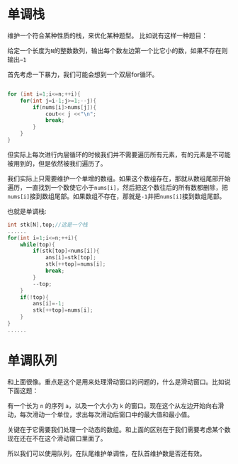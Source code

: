 # 单调栈
维护一个符合某种性质的栈，来优化某种题型。
比如说有这样一种题目：

给定一个长度为```N```的整数数列，输出每个数左边第一个比它小的数，如果不存在则输出```−1```

首先考虑一下暴力，我们可能会想到一个双层for循环。
```cpp

for (int i=1;i<=n;++i){
    for(int j=i-1;j>=1;--j){
        if(nums[i]>nums[j]){
            cout<< j <<"\n";
            break;
        }
    }
}

```
但实际上每次进行内层循环的时候我们并不需要遍历所有元素，有的元素是不可能被用到的，但是依然被我们遍历了。

我们实际上只需要维护一个单增的数组。如果这个数组存在，那就从数组尾部开始遍历，一直找到一个数使它小于```nums[i]```，然后把这个数往后的所有数都删除，把```nums[i]```接到数组尾部。如果数组不存在，那就是```-1```并把```nums[i]```接到数组尾部。

也就是单调栈:
```cpp
int stk[N],top;//这是一个栈
......
for(int i=1;i<=n;++i){
    while(top){
        if(stk[top]<nums[i]){
            ans[i]=stk[top];
            stk[++top]=nums[i];
            break;
        }
        --top;
    }
    if(!top){
        ans[i]=-1;
        stk[++top]=nums[i];    
    }
}
......
```

# 单调队列
和上面很像。重点是这个是用来处理滑动窗口的问题的，什么是滑动窗口。比如说下面这题：

有一个长为 ```n``` 的序列 ```a```，以及一个大小为 ```k``` 的窗口。现在这个从左边开始向右滑动，每次滑动一个单位，求出每次滑动后窗口中的最大值和最小值。

关键在于它需要我们处理一个动态的数组。和上面的区别在于我们需要考虑某个数现在还在不在这个滑动窗口里面了。

所以我们可以使用队列，在队尾维护单调性，在队首维护数是否还有效。